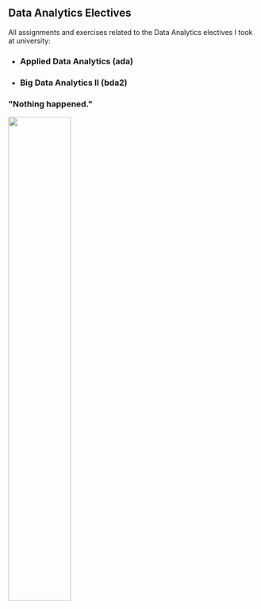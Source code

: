 ## Data Analytics Electives
All assignments and exercises related to the Data Analytics electives I took at university:
* ### Applied Data Analytics (ada)
* ### Big Data Analytics II (bda2)

### "Nothing happened."
[<img src="https://i.ytimg.com/vi/sAtZoIFW2Uw/maxresdefault.jpg" width="50%">](https://youtu.be/sAtZoIFW2Uw?t=60)
